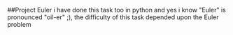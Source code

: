 ##Project Euler
i have done this task too in python and yes i know "Euler" is pronounced "oil-er" ;),
the difficulty of this task depended upon the Euler problem 
